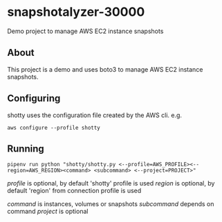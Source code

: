 # snapshotalyzer-30000

Demo project to manage AWS EC2 instance snapshots

## About

This project is a demo and uses boto3 to manage
AWS EC2 instance snapshots.

## Configuring

shotty uses the configuration file created by the AWS cli. e.g.

`aws configure --profile shotty`

## Running

`pipenv run python "shotty/shotty.py <--profile=AWS_PROFILE><--region=AWS_REGION><command> <subcommand> <--project=PROJECT>"`

*profile* is optional, by default 'shotty' profile is used
*region* is optional, by default 'region' from connection profile is used

*command* is instances, volumes or snapshots
*subcommand* depends on command
*project* is optional

